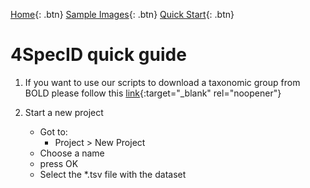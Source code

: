 [Home](https://4specid.github.io){: .btn}
[Sample Images](https://econdesousa.github.io/assets/images/images){: .btn}
[Quick Start](https://https://github.com/4SpecID/4SpecID/assets/pdfs/README.md){: .btn}

# 4SpecID quick guide

1. If you want to use our scripts to download a taxonomic group from BOLD please follow this [link](https://github.com/4SpecID/4SpecID/tree/main/DataMining){:target="_blank" rel="noopener"}

1. Start a new project
	* Got to:
		* Project > New Project
	* Choose a name
	* press OK
	* Select the *.tsv file with the dataset

